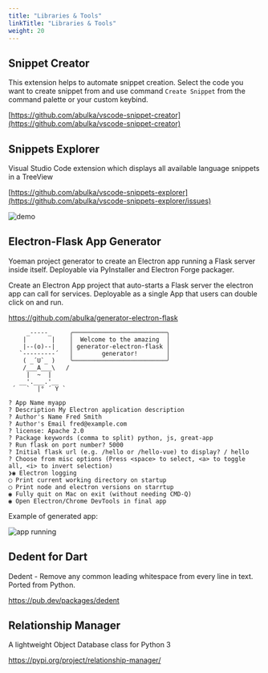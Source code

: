 ```yaml
---
title: "Libraries & Tools"
linkTitle: "Libraries & Tools"
weight: 20
---
```


## Snippet Creator

This extension helps to automate snippet creation. Select the code you want to create snippet from and use command `Create Snippet` from the command palette or your custom keybind.

[https://github.com/abulka/vscode-snippet-creator](https://github.com/abulka/vscode-snippet-creator)

## Snippets Explorer

Visual Studio Code extension which displays all available language snippets in a TreeView

[https://github.com/abulka/vscode-snippets-explorer](https://github.com/abulka/vscode-snippets-explorer/issues)

![demo](https://raw.githubusercontent.com/abulka/vscode-snippets-explorer/master/images/videos/demo1.gif)

## Electron-Flask App Generator

Yoeman project generator to create an Electron app running a Flask server inside itself. Deployable via PyInstaller and Electron Forge packager.

Create an Electron App project that auto-starts a Flask server the electron app can call for services. Deployable as a single App that users can double click on and run.

https://github.com/abulka/generator-electron-flask


         _-----_     ╭──────────────────────────╮
        |       |    │  Welcome to the amazing  │
        |--(o)--|    │ generator-electron-flask │
       `---------´   │        generator!        │
        ( _´U`_ )    ╰──────────────────────────╯
        /___A___\   /
         |  ~  |     
       __'.___.'__   
     ´   `  |° ´ Y ` 

    ? App Name myapp
    ? Description My Electron application description
    ? Author's Name Fred Smith
    ? Author's Email fred@example.com
    ? license: Apache 2.0
    ? Package keywords (comma to split) python, js, great-app
    ? Run flask on port number? 5000
    ? Initial flask url (e.g. /hello or /hello-vue) to display? / hello
    ? Choose from misc options (Press <space> to select, <a> to toggle all, <i> to invert selection)
    ❯◉ Electron logging
    ◯ Print current working directory on startup
    ◯ Print node and electron versions on starrtup
    ◉ Fully quit on Mac on exit (without needing CMD-Q)
    ◉ Open Electron/Chrome DevTools in final app

Example of generated app:

![app running](https://github.com/abulka/generator-electron-flask/raw/main/doco/electron-flask-demo1.gif)

## Dedent for Dart

Dedent - Remove any common leading whitespace from every line in text. Ported from Python.

https://pub.dev/packages/dedent

## Relationship Manager

 A lightweight Object Database class for Python 3

https://pypi.org/project/relationship-manager/
